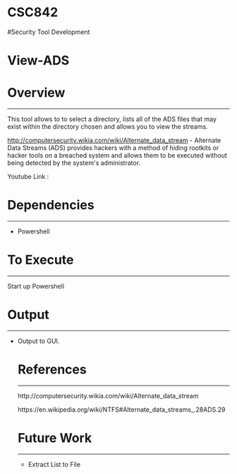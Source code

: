 # CSC842

#Security Tool Development
<h1>View-ADS</h1>
<h1>Overview</h1>
<hr />
<p>
This tool allows to to select a directory, lists all of the ADS files that may exist within the directory chosen and allows you to
view the streams.

http://computersecurity.wikia.com/wiki/Alternate_data_stream - Alternate Data Streams (ADS) provides hackers with a method of hiding rootkits
or hacker tools on a breached system and allows them to be executed without being detected by the system's administrator. 
</p>
<p>Youtube Link : </p>
<h1>Dependencies</h1>
<hr />
<ul>
<li>Powershell</li>
</ul>
<h1>To Execute</h1>
<hr />
<p>
Start up Powershell
</p>

<h1>Output</h1>
<hr />
<ul>
<li>Output to GUI.</li>
<h1>References</h1>
<hr />
<p>http://computersecurity.wikia.com/wiki/Alternate_data_stream</p>
<p>https://en.wikipedia.org/wiki/NTFS#Alternate_data_streams_.28ADS.29</p>
<h1>Future Work</h1>
<hr />
<ul><li>Extract List to File</li></ul>
